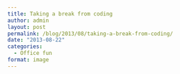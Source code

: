 ```yaml
---
title: Taking a break from coding
author: admin
layout: post
permalink: /blog/2013/08/taking-a-break-from-coding/
date: "2013-08-22"
categories:
  - Office fun
format: image
---
```

